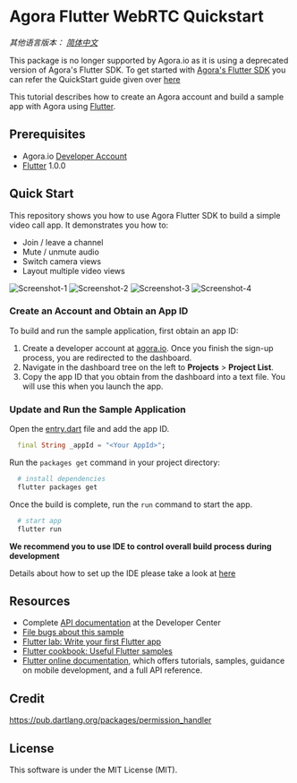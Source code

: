 # Agora Flutter WebRTC Quickstart

*其他语言版本： [简体中文](README.zh.md)*

This package is no longer supported by Agora.io as it is using a deprecated version of Agora's Flutter SDK. To get started with [Agora's Flutter SDK](https://pub.dev/packages/agora_rtc_engine) you can refer the QuickStart guide given over [here](https://github.com/AgoraIO-Community/Agora-Flutter-Quickstart)

This tutorial describes how to create an Agora account and build a sample app with Agora using [Flutter](https://flutter.io/).

## Prerequisites
- Agora.io [Developer Account](https://dashboard.agora.io/signin/)
- [Flutter](https://flutter.io/) 1.0.0

## Quick Start
This repository shows you how to use Agora Flutter SDK to build a simple video call app. It demonstrates you how to:

- Join / leave a channel
- Mute / unmute audio
- Switch camera views
- Layout multiple video views

![Screenshot-1](screen-shoot1.jpeg)
![Screenshot-2](screen-shoot2.jpeg)
![Screenshot-3](screen-shoot3.jpeg)
![Screenshot-4](screen-shoot4.jpeg)


### Create an Account and Obtain an App ID
To build and run the sample application, first obtain an app ID: 

1. Create a developer account at [agora.io](https://dashboard.agora.io/signin/). Once you finish the sign-up process, you are redirected to the dashboard.
2. Navigate in the dashboard tree on the left to **Projects** > **Project List**.
3. Copy the app ID that you obtain from the dashboard into a text file. You will use this when you launch the app.

### Update and Run the Sample Application

Open the [entry.dart](lib/pages/entry.dart) file and add the app ID.

```dart
  final String _appId = "<Your AppId>";
```

Run the `packages get` command in your project directory:

```bash  
  # install dependencies
  flutter packages get
```

Once the build is complete, run the `run` command to start the app.

```bash
  # start app
  flutter run
```

**We recommend you to use IDE to control overall build process during development**

Details about how to set up the IDE please take a look at [here](https://flutter.io/docs/get-started/editor?tab=vscode)

## Resources
* Complete [API documentation](https://docs.agora.io/en/) at the Developer Center
* [File bugs about this sample](https://github.com/AgoraIO-Community/Agora-Flutter-Quickstart/issues)
* [Flutter lab: Write your first Flutter app](https://flutter.io/docs/get-started/codelab)
* [Flutter cookbook: Useful Flutter samples](https://flutter.io/docs/cookbook)
* [Flutter online documentation](https://flutter.io/docs), which offers tutorials, samples, guidance on mobile development, and a full API reference.

## Credit
https://pub.dartlang.org/packages/permission_handler

## License
This software is under the MIT License (MIT).
